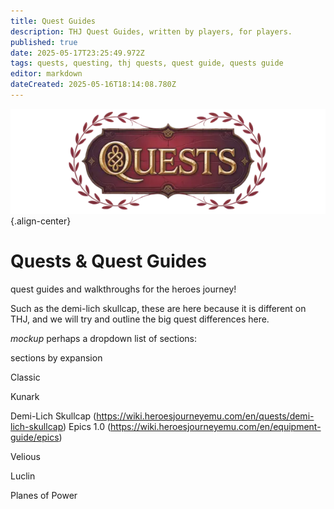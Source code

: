 ```yaml
---
title: Quest Guides
description: THJ Quest Guides, written by players, for players.
published: true
date: 2025-05-17T23:25:49.972Z
tags: quests, questing, thj quests, quest guide, quests guide
editor: markdown
dateCreated: 2025-05-16T18:14:08.780Z
---
```


![questsbanner.webp](/quests/questsbanner.webp){.align-center}

# Quests & Quest Guides

quest guides and walkthroughs for the heroes journey! 

Such as the demi-lich skullcap, these are here because it is different on THJ, and we will try and outline the big quest differences here.

*mockup* perhaps a dropdown list of sections:

sections by expansion

Classic

Kunark

Demi-Lich Skullcap (https://wiki.heroesjourneyemu.com/en/quests/demi-lich-skullcap)
Epics 1.0 (https://wiki.heroesjourneyemu.com/en/equipment-guide/epics)

Velious

Luclin

Planes of Power

